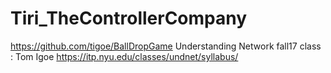 # Tiri_TheControllerCompany
https://github.com/tigoe/BallDropGame
Understanding Network fall17 class : Tom Igoe
https://itp.nyu.edu/classes/undnet/syllabus/
